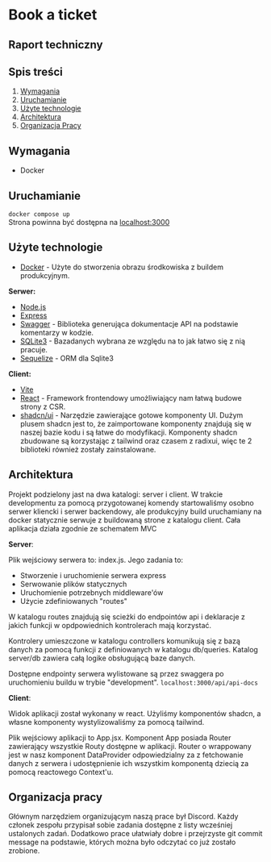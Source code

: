 # Book a ticket
## Raport techniczny

## Spis treści

1. [Wymagania](#wymagania)
2. [Uruchamianie](#uruchamianie)
3. [Użyte technologie](#użyte-technologie)
4. [Architektura](#architektura)
4. [Organizacja Pracy](#organizacja-pracy)


## Wymagania

 - Docker

## Uruchamianie

`docker compose up`  
Strona powinna być dostępna na [localhost:3000](localhost:3000)

## Użyte technologie
- [Docker](https://www.docker.com/) - Użyte do stworzenia obrazu środkowiska z buildem produkcyjnym.

**Serwer:**
- [Node.js](https://nodejs.org/)
- [Express](https://expressjs.com/)
- [Swagger](https://swagger.io/) - Biblioteka generująca dokumentacje API na podstawie komentarzy w kodzie.
- [SQLite3](https://www.sqlite.org/index.html) - Bazadanych wybrana ze względu na to jak łatwo się z nią pracuje.
- [Sequelize](https://sequelize.org/) - ORM dla Sqlite3

**Client:**
- [Vite](https://vitejs.dev/)
- [React](https://react.dev/) - Framework frontendowy umożliwiający nam łatwą budowe strony z CSR.
- [shadcn/ui](https://ui.shadcn.com/) - Narzędzie zawierające gotowe komponenty UI. Dużym plusem shadcn jest to, że zaimportowane komponenty znajdują się w naszej bazie kodu i są łatwe do modyfikacji. Komponenty shadcn zbudowane są korzystając z tailwind oraz czasem z radixui, więc te 2 biblioteki również zostały zainstalowane.

## Architektura

Projekt podzielony jast na dwa katalogi: server i client.
W trakcie developmentu za pomocą przygotowanej komendy startowaliśmy osobno serwer kliencki i serwer backendowy, ale produkcyjny build uruchamiany na docker statycznie serwuje z buildowaną strone z katalogu client.
Cała aplikacja działa zgodnie ze schematem MVC

**Server**:

Plik wejściowy serwera to: index.js. Jego zadania to:
- Stworzenie i uruchomienie serwera express
- Serwowanie plików statycznych
- Uruchomienie potrzebnych middleware'ów
- Użycie zdefiniowanych "routes"

W katalogu routes znajdują się scieżki do endpointów api i deklaracje z jakich funkcji w opdpowiednich kontrolerach mają korzystać.

Kontrolery umieszczone w katalogu controllers komunikują się z bazą danych za pomocą funkcji z definiowanych w katalogu db/queries. Katalog server/db zawiera całą logike obsługującą baze danych.

Dostępne endpointy serwera wylistowane są przez swaggera po uruchomieniu buildu w trybie "development". `localhost:3000/api/api-docs`


**Client**:

Widok aplikacji został wykonany w react. Użyliśmy komponentów shadcn, a własne komponenty wystylizowaliśmy za pomocą tailwind.

Plik wejściowy aplikacji to App.jsx. Komponent App posiada Router zawierający wszystkie Routy dostępne w aplikacji. Router o wrappowany jest w nasz komponent DataProvider odpowiedzialny za z fetchowanie danych z serwera i udostępnienie ich wszystkim komponentą dziecią za pomocą reactowego Context'u.

## Organizacja pracy

Głównym narzędziem organizującym naszą prace był Discord.
Każdy członek zespołu przypisał sobie zadania dostępne z listy wcześniej ustalonych zadań.
Dodatkowo prace ułatwiały dobre i przejrzyste git commit message na podstawie, których można było odczytać co już zostało zrobione.